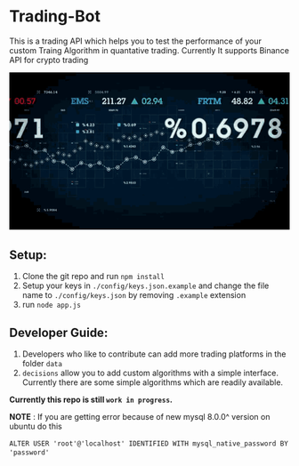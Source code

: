 # Trading-Bot
This is a trading API which helps you to test the performance of your custom Traing Algorithm in quantative trading. Currently It supports Binance API for crypto trading


![alt](public/images/trading.gif)


## Setup:
1. Clone the git repo and run ```npm install```
2. Setup your keys in ```./config/keys.json.example``` and change the file name to  ```./config/keys.json``` by removing ```.example``` extension
3. run ```node app.js```

## Developer Guide:
1. Developers who like to contribute can add more trading platforms in the folder ```data```
2. ```decisions``` allow you to add custom algorithms with a simple interface. Currently there are some simple algorithms which are readily available. 

__Currently this repo is still ```work in progress```.__

__NOTE__ : If you are getting error because of new mysql 8.0.0^ version on ubuntu do this

``` mysql
ALTER USER 'root'@'localhost' IDENTIFIED WITH mysql_native_password BY 'password'
```


